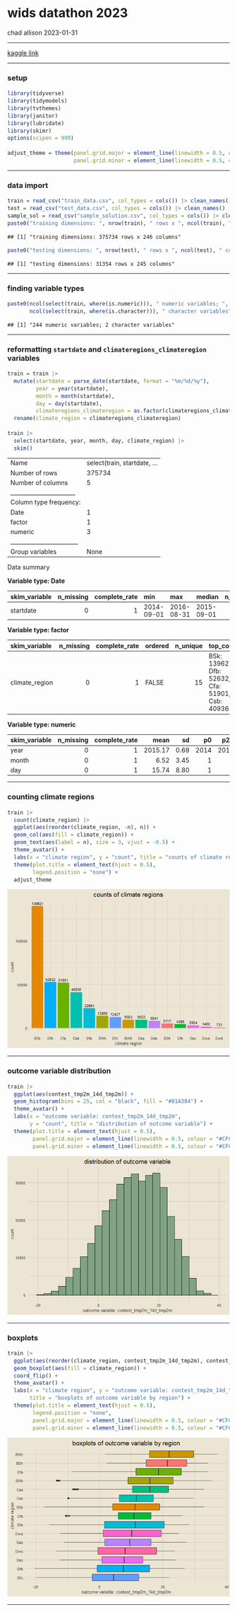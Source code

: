 wids datathon 2023
================
chad allison
2023-01-31

------------------------------------------------------------------------

[kaggle link](https://www.kaggle.com/competitions/widsdatathon2023/overview)

------------------------------------------------------------------------

### setup

``` r
library(tidyverse)
library(tidymodels)
library(tvthemes)
library(janitor)
library(lubridate)
library(skimr)
options(scipen = 999)

adjust_theme = theme(panel.grid.major = element_line(linewidth = 0.5, colour = "#D6D0C4"),
                     panel.grid.minor = element_line(linewidth = 0.5, colour = "#D6D0C4"))
```

------------------------------------------------------------------------

### data import

``` r
train = read_csv("train_data.csv", col_types = cols()) |> clean_names()
test = read_csv("test_data.csv", col_types = cols()) |> clean_names()
sample_sol = read_csv("sample_solution.csv", col_types = cols()) |> clean_names()
paste0("training dimensions: ", nrow(train), " rows x ", ncol(train), " columns")
```

    ## [1] "training dimensions: 375734 rows x 246 columns"

``` r
paste0("testing dimensions: ", nrow(test), " rows x ", ncol(test), " columns")
```

    ## [1] "testing dimensions: 31354 rows x 245 columns"

------------------------------------------------------------------------

### finding variable types

``` r
paste0(ncol(select(train, where(is.numeric))), " numeric variables; ",
       ncol(select(train, where(is.character))), " character variables")
```

    ## [1] "244 numeric variables; 2 character variables"

------------------------------------------------------------------------

### reformatting `startdate` and `climateregions_climateregion` variables

``` r
train = train |>
  mutate(startdate = parse_date(startdate, format = "%m/%d/%y"),
         year = year(startdate),
         month = month(startdate),
         day = day(startdate),
         climateregions_climateregion = as.factor(climateregions_climateregion)) |>
  rename(climate_region = climateregions_climateregion)

train |>
  select(startdate, year, month, day, climate_region) |>
  skim()
```

|                                                  |                            |
|:-------------------------------------------------|:---------------------------|
| Name                                             | select(train, startdate, … |
| Number of rows                                   | 375734                     |
| Number of columns                                | 5                          |
| \_\_\_\_\_\_\_\_\_\_\_\_\_\_\_\_\_\_\_\_\_\_\_   |                            |
| Column type frequency:                           |                            |
| Date                                             | 1                          |
| factor                                           | 1                          |
| numeric                                          | 3                          |
| \_\_\_\_\_\_\_\_\_\_\_\_\_\_\_\_\_\_\_\_\_\_\_\_ |                            |
| Group variables                                  | None                       |

Data summary

**Variable type: Date**

| skim_variable | n_missing | complete_rate | min        | max        | median     | n_unique |
|:--------------|----------:|--------------:|:-----------|:-----------|:-----------|---------:|
| startdate     |         0 |             1 | 2014-09-01 | 2016-08-31 | 2015-09-01 |      731 |

**Variable type: factor**

| skim_variable  | n_missing | complete_rate | ordered | n_unique | top_counts                                      |
|:---------------|----------:|--------------:|:--------|---------:|:------------------------------------------------|
| climate_region |         0 |             1 | FALSE   |       15 | BSk: 139621, Dfb: 52632, Cfa: 51901, Csb: 40936 |

**Variable type: numeric**

| skim_variable | n_missing | complete_rate |    mean |   sd |   p0 |  p25 |  p50 |  p75 | p100 | hist  |
|:--------------|----------:|--------------:|--------:|-----:|-----:|-----:|-----:|-----:|-----:|:------|
| year          |         0 |             1 | 2015.17 | 0.69 | 2014 | 2015 | 2015 | 2016 | 2016 | ▃▁▇▁▆ |
| month         |         0 |             1 |    6.52 | 3.45 |    1 |    4 |    7 |   10 |   12 | ▇▅▅▅▇ |
| day           |         0 |             1 |   15.74 | 8.80 |    1 |    8 |   16 |   23 |   31 | ▇▇▇▇▆ |

------------------------------------------------------------------------

### counting climate regions

``` r
train |>
  count(climate_region) |>
  ggplot(aes(reorder(climate_region, -n), n)) +
  geom_col(aes(fill = climate_region)) +
  geom_text(aes(label = n), size = 3, vjust = -0.5) +
  theme_avatar() +
  labs(x = "climate region", y = "count", title = "counts of climate regions") +
  theme(plot.title = element_text(hjust = 0.5),
        legend.position = "none") +
  adjust_theme
```

![](wids_files/figure-gfm/unnamed-chunk-5-1.png)<!-- -->

------------------------------------------------------------------------

### outcome variable distribution

``` r
train |>
  ggplot(aes(contest_tmp2m_14d_tmp2m)) +
  geom_histogram(bins = 25, col = "black", fill = "#81A384") +
  theme_avatar() +
  labs(x = "outcome variable: contest_tmp2m_14d_tmp2m",
       y = "count", title = "distribution of outcome variable") +
  theme(plot.title = element_text(hjust = 0.5),
        panel.grid.major = element_line(linewidth = 0.5, colour = "#CFC7B7"),
        panel.grid.minor = element_line(linewidth = 0.5, colour = "#CFC7B7"))
```

![](wids_files/figure-gfm/unnamed-chunk-6-1.png)<!-- -->

------------------------------------------------------------------------

### boxplots

``` r
train |>
  ggplot(aes(reorder(climate_region, contest_tmp2m_14d_tmp2m), contest_tmp2m_14d_tmp2m)) +
  geom_boxplot(aes(fill = climate_region)) +
  coord_flip() +
  theme_avatar() +
  labs(x = "climate region", y = "outcome variable: contest_tmp2m_14d_tmp2m",
       title = "boxplots of outcome variable by region") +
  theme(plot.title = element_text(hjust = 0.5),
        legend.position = "none",
        panel.grid.major = element_line(linewidth = 0.5, colour = "#CFC7B7"),
        panel.grid.minor = element_line(linewidth = 0.5, colour = "#CFC7B7"))
```

![](wids_files/figure-gfm/unnamed-chunk-7-1.png)<!-- -->

------------------------------------------------------------------------
